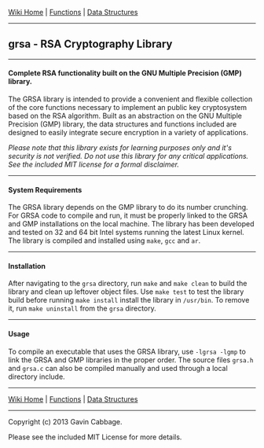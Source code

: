 [Wiki Home](https://github.com/gavincabbage/grsa/wiki/Home) | [Functions](https://github.com/gavincabbage/grsa/wiki/Functions) | [Data Structures](https://github.com/gavincabbage/grsa/wiki/Data-Structures)

---

## grsa - RSA Cryptography Library

---

#### Complete RSA functionality built on the GNU Multiple Precision (GMP) library.

The GRSA library is intended to provide a convenient and flexible collection of the core functions necessary to implement an
public key cryptosystem based on the RSA algorithm. Built as an abstraction on the GNU Multiple Precision (GMP) library, the
data structures and functions included are designed to easily integrate secure encryption in a variety of applications.

*Please note that this library exists for learning purposes only and it's security is not verified. Do not use this library
for any critical applications. See the included MIT license for a formal disclaimer.*

---

#### System Requirements

The GRSA library depends on the GMP library to do its number crunching. For GRSA code to compile and run, it must be properly
linked to the GRSA and GMP installations on the local machine. The library has been developed and tested on 32 and 64 bit Intel systems 
running the latest Linux kernel. The library is compiled and installed using `make`, `gcc` and `ar`.

---

#### Installation

After navigating to the `grsa` directory, run `make` and `make clean` to build the library and clean up leftover object files.
Use `make test` to test the library build before running `make install` install the library in `/usr/bin`. To remove it, 
run `make uninstall` from the `grsa` directory. 

---

#### Usage

To compile an executable that uses the GRSA library, use `-lgrsa -lgmp` to link the GRSA and GMP libraries in the proper
order. The source files `grsa.h` and `grsa.c` can also be compiled manually and used through a local directory include.

---

[Wiki Home](https://github.com/gavincabbage/grsa/wiki/Home) | [Functions](https://github.com/gavincabbage/grsa/wiki/Functions) | [Data Structures](https://github.com/gavincabbage/grsa/wiki/Data-Structures)

---

Copyright (c) 2013 Gavin Cabbage. 

Please see the included MIT License for more details.
